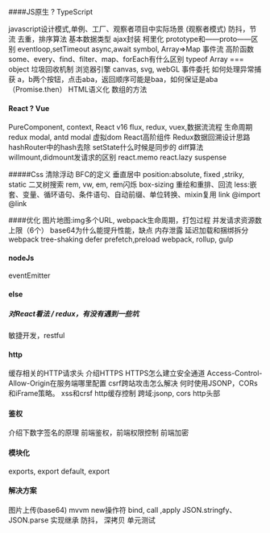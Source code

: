 ####JS原生 ? TypeScript
<!-- bind,call,apply -->
<!-- 闭包的作用 -->
<!-- 原型链与继承,this指向 -->
javascript设计模式,单例、工厂、观察者项目中实际场景 (观察者模式)
防抖，节流
去重，排序算法
基本数据类型
ajax封装
柯里化
prototype和——proto——区别
eventloop,setTimeout
async,await
symbol, Array=>Map
事件流
高阶函数
some、every、find、filter、map、forEach有什么区别
typeof Array === object
垃圾回收机制
浏览器引擎
canvas, svg, webGL
事件委托
如何处理异常捕获
a，b两个按钮，点击aba，返回顺序可能是baa，如何保证是aba（Promise.then）
HTML语义化
数组的方法


#### React ? Vue
PureComponent, context, React v16
flux, redux, vuex,数据流流程
生命周期
redux modal, antd modal
虚拟dom
React高阶组件
Redux数据回溯设计思路
hashRouter中的hash去除
setState什么时候是同步的
diff算法
willmount,didmount发请求的区别
react.memo
react.lazy
suspense



#####Css
清除浮动
BFC的定义
垂直居中
position:absolute, fixed ,striky, static
二叉树搜索
rem, vw, em, rem闪烁
box-sizing
重绘和重排、回流
less:嵌套、变量、循环语句、条件语句、自动前缀、单位转换、mixin复用
link @import @link


####优化
图片地图:img多个URL,
webpack生命周期，打包过程
并发请求资源数上限（6个）
base64为什么能提升性能，缺点
内存泄露
延迟加载和捆绑拆分
webpack tree-shaking
defer prefetch,preload
webpack, rollup, gulp


#### nodeJs
eventEmitter

#### else
##### 对React看法 / redux，有没有遇到一些坑
敏捷开发，restful

#### http
缓存相关的HTTP请求头
介绍HTTPS
HTTPS怎么建立安全通道
Access-Control-Allow-Origin在服务端哪里配置
csrf跨站攻击怎么解决
何时使用JSONP，CORs和iFrame策略。
xss和crsf
http缓存控制
跨域:jsonp, cors http头部


#### 鉴权
介绍下数字签名的原理
前端鉴权，前端权限控制
前端加密


#### 模块化
exports, export default, export


#### 解决方案
图片上传(base64)
mvvm
new操作符
bind, call ,apply
JSON.stringfy、 JSON.parse
实现继承
防抖，
深拷贝
单元测试